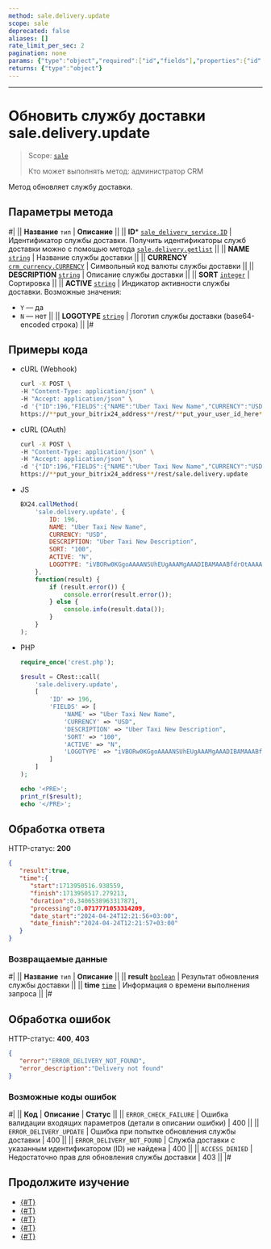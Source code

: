 ```yaml
---
method: sale.delivery.update
scope: sale
deprecated: false
aliases: []
rate_limit_per_sec: 2
pagination: none
params: {"type":"object","required":["id","fields"],"properties":{"id":{"type":"integer"},"fields":{"type":"object"}}}
returns: {"type":"object"}
---
```



---

# Обновить службу доставки sale.delivery.update

> Scope: [`sale`](../../../scopes/permissions.md)
>
> Кто может выполнять метод: администратор CRM

Метод обновляет службу доставки. 

## Параметры метода



#|
|| **Название**
`тип` | **Описание** ||
|| **ID***
[`sale_delivery_service.ID`](../../data-types.md) | Идентификатор службы доставки.
Получить идентификаторы служб доставки можно с помощью метода [`sale.delivery.getlist`](sale-delivery-get-list.md)
  ||
|| **NAME**
[`string`](../../../data-types.md) | Название службы доставки ||
|| **CURRENCY**
[`crm_currency.CURRENCY`](../../../crm/data-types.md) | Символьный код валюты службы доставки ||
|| **DESCRIPTION**
[`string`](../../../data-types.md) | Описание службы доставки ||
|| **SORT**
[`integer`](../../../data-types.md) | Сортировка ||
|| **ACTIVE**
[`string`](../../../data-types.md) | Индикатор активности службы доставки.
Возможные значения:
- `Y` — да
- `N` — нет
||
|| **LOGOTYPE**
[`string`](../../../data-types.md) | Логотип службы доставки (base64-encoded строка) ||
|#

## Примеры кода





- cURL (Webhook)

    ```bash
    curl -X POST \
    -H "Content-Type: application/json" \
    -H "Accept: application/json" \
    -d '{"ID":196,"FIELDS":{"NAME":"Uber Taxi New Name","CURRENCY":"USD","DESCRIPTION":"Uber Taxi New Description","SORT":"100","ACTIVE":"N","LOGOTYPE":"iVBORw0KGgoAAAANSUhEUgAAAMgAAADIBAMAAABfdrOtAAAAG1BMVEX37ff/-///58fn9+v3+/P779vv8+Pz47/j68/oDfe+3AAAACXBIWXMAAA7EAAAOxAGV-Kw4bAAABrUlEQVR4nO3UT0/CMBjH8ccx2I56IFynkHg1SgxHHCocSfQFGKP3-+e++xL1wn7bPUCAeKF5Mvp+EluX3ZN3ariIAAAAAAAAAAAAAAAAA/q2TwrXZ-ib94LTbj5GdgVbtKxhdXS+2uL270ajQbL9fz4WzcXwVWtbNeIdmt3qSQtwdJ-Ssku1/NHkfdVEKriHFey0G4haS3+ty4ZtEGoipMW+VS7T2m0zc+28tICq4rT-qXtuJV7kWdvsUJtuoc1Hm08ssKo4B1Wn1i6tJu5qrj9dA8lWEzOQEFhV3CCN-Tph2naJ0V+eu0SV+ry3WWQqBVcUNsgiP16ndS4SnzuffL5LWEgKrihqje7Y9-iDTN6mZ38geDNNX2dEm338b5XPafrmRuj/dj4fULfGoXeFTJ/guvayybW1i3-Vl7aM7h+3y2c+y07FfeZjaT9GHVrNYXPG/fkIbCqCPf+9d1WKiWtJSyP21r+-FaTrZ8+CULW7XliCUe0PyIUdkD29qQzdv7A0FoSq3R0fqaU78d0hPtw86hMX-99vAqqJlp757/W3vhMCqAAAAAAAAAAAAAAAAAPxbX82/SILlk9xfAAAAAElF-TkSuQmCC"}}' \
    https://**put_your_bitrix24_address**/rest/**put_your_user_id_here**/**put_your_webhook_here**/sale.delivery.update
    ```

- cURL (OAuth)

    ```bash
    curl -X POST \
    -H "Content-Type: application/json" \
    -H "Accept: application/json" \
    -d '{"ID":196,"FIELDS":{"NAME":"Uber Taxi New Name","CURRENCY":"USD","DESCRIPTION":"Uber Taxi New Description","SORT":"100","ACTIVE":"N","LOGOTYPE":"iVBORw0KGgoAAAANSUhEUgAAAMgAAADIBAMAAABfdrOtAAAAG1BMVEX37ff/-///58fn9+v3+/P779vv8+Pz47/j68/oDfe+3AAAACXBIWXMAAA7EAAAOxAGV-Kw4bAAABrUlEQVR4nO3UT0/CMBjH8ccx2I56IFynkHg1SgxHHCocSfQFGKP3-+e++xL1wn7bPUCAeKF5Mvp+EluX3ZN3ariIAAAAAAAAAAAAAAAAA/q2TwrXZ-ib94LTbj5GdgVbtKxhdXS+2uL270ajQbL9fz4WzcXwVWtbNeIdmt3qSQtwdJ-Ssku1/NHkfdVEKriHFey0G4haS3+ty4ZtEGoipMW+VS7T2m0zc+28tICq4rT-qXtuJV7kWdvsUJtuoc1Hm08ssKo4B1Wn1i6tJu5qrj9dA8lWEzOQEFhV3CCN-Tph2naJ0V+eu0SV+ry3WWQqBVcUNsgiP16ndS4SnzuffL5LWEgKrihqje7Y9-iDTN6mZ38geDNNX2dEm338b5XPafrmRuj/dj4fULfGoXeFTJ/guvayybW1i3-Vl7aM7h+3y2c+y07FfeZjaT9GHVrNYXPG/fkIbCqCPf+9d1WKiWtJSyP21r+-FaTrZ8+CULW7XliCUe0PyIUdkD29qQzdv7A0FoSq3R0fqaU78d0hPtw86hMX-99vAqqJlp757/W3vhMCqAAAAAAAAAAAAAAAAAPxbX82/SILlk9xfAAAAAElF-TkSuQmCC","auth":"**put_access_token_here**"}' \
    https://**put_your_bitrix24_address**/rest/sale.delivery.update
    ```

- JS

    ```js
    BX24.callMethod(
        'sale.delivery.update', {
            ID: 196,
            NAME: "Uber Taxi New Name",
            CURRENCY: "USD",
            DESCRIPTION: "Uber Taxi New Description",
            SORT: "100",
            ACTIVE: "N",
            LOGOTYPE: "iVBORw0KGgoAAAANSUhEUgAAAMgAAADIBAMAAABfdrOtAAAAG1BMVEX37ff/-///58fn9+v3+/P779vv8+Pz47/j68/oDfe+3AAAACXBIWXMAAA7EAAAOxAGV-Kw4bAAABrUlEQVR4nO3UT0/CMBjH8ccx2I56IFynkHg1SgxHHCocSfQFGKP3-+e++xL1wn7bPUCAeKF5Mvp+EluX3ZN3ariIAAAAAAAAAAAAAAAAA/q2TwrXZ-ib94LTbj5GdgVbtKxhdXS+2uL270ajQbL9fz4WzcXwVWtbNeIdmt3qSQtwdJ-Ssku1/NHkfdVEKriHFey0G4haS3+ty4ZtEGoipMW+VS7T2m0zc+28tICq4rT-qXtuJV7kWdvsUJtuoc1Hm08ssKo4B1Wn1i6tJu5qrj9dA8lWEzOQEFhV3CCN-Tph2naJ0V+eu0SV+ry3WWQqBVcUNsgiP16ndS4SnzuffL5LWEgKrihqje7Y9-iDTN6mZ38geDNNX2dEm338b5XPafrmRuj/dj4fULfGoXeFTJ/guvayybW1i3-Vl7aM7h+3y2c+y07FfeZjaT9GHVrNYXPG/fkIbCqCPf+9d1WKiWtJSyP21r+-FaTrZ8+CULW7XliCUe0PyIUdkD29qQzdv7A0FoSq3R0fqaU78d0hPtw86hMX-99vAqqJlp757/W3vhMCqAAAAAAAAAAAAAAAAAPxbX82/SILlk9xfAAAAAElF-TkSuQmCCiVBORw0KGgoAAAANSUhEUgAAAMgAAADIBAMAAABfdrOtAAAAG1BM-VEX37ff////58fn9+v3+/P779vv8+Pz47/j68/oDfe+3AAAACXBIWXMAAA7E-AAAOxAGVKw4bAAABrUlEQVR4nO3UT0/CMBjH8ccx2I56IFynkHg1SgxHHCoc-SfQFGKP3+e++xL1wn7bPUCAeKF5Mvp+EluX3ZN3ariIAAAAAAAAAAAAAAAAA-/q2TwrXZib94LTbj5GdgVbtKxhdXS+2uL270ajQbL9fz4WzcXwVWtbNeIdmt-3qSQtwdJSsku1/NHkfdVEKriHFey0G4haS3+ty4ZtEGoipMW+VS7T2m0zc+2-8tICq4rTqXtuJV7kWdvsUJtuoc1Hm08ssKo4B1Wn1i6tJu5qrj9dA8lWEzOQ-EFhV3CCNTph2naJ0V+eu0SV+ry3WWQqBVcUNsgiP16ndS4SnzuffL5LWEgKr-ihqje7Y9iDTN6mZ38geDNNX2dEm338b5XPafrmRuj/dj4fULfGoXeFTJ/guv-ayybW1i3Vl7aM7h+3y2c+y07FfeZjaT9GHVrNYXPG/fkIbCqCPf+9d1WKiWt-JSyP21r+FaTrZ8+CULW7XliCUe0PyIUdkD29qQzdv7A0FoSq3R0fqaU78d0h-Ptw86hMX99vAqqJlp757/W3vhMCqAAAAAAAAAAAAAAAAAPxbX82/SILlk9xf-AAAAAElFTkSuQmCC",
        },
        function(result) {
            if (result.error()) {
                console.error(result.error());
            } else {
                console.info(result.data());
            }
        }
    );
    ```

- PHP

    ```php
    require_once('crest.php');

    $result = CRest::call(
        'sale.delivery.update',
        [
            'ID' => 196,
            'FIELDS' => [
                'NAME' => "Uber Taxi New Name",
                'CURRENCY' => "USD",
                'DESCRIPTION' => "Uber Taxi New Description",
                'SORT' => "100",
                'ACTIVE' => "N",
                'LOGOTYPE' => "iVBORw0KGgoAAAANSUhEUgAAAMgAAADIBAMAAABfdrOtAAAAG1BMVEX37ff/-///58fn9+v3+/P779vv8+Pz47/j68/oDfe+3AAAACXBIWXMAAA7EAAAOxAGV-Kw4bAAABrUlEQVR4nO3UT0/CMBjH8ccx2I56IFynkHg1SgxHHCocSfQFGKP3-+e++xL1wn7bPUCAeKF5Mvp+EluX3ZN3ariIAAAAAAAAAAAAAAAAA/q2TwrXZ-ib94LTbj5GdgVbtKxhdXS+2uL270ajQbL9fz4WzcXwVWtbNeIdmt3qSQtwdJ-Ssku1/NHkfdVEKriHFey0G4haS3+ty4ZtEGoipMW+VS7T2m0zc+28tICq4rT-qXtuJV7kWdvsUJtuoc1Hm08ssKo4B1Wn1i6tJu5qrj9dA8lWEzOQEFhV3CCN-Tph2naJ0V+eu0SV+ry3WWQqBVcUNsgiP16ndS4SnzuffL5LWEgKrihqje7Y9-iDTN6mZ38geDNNX2dEm338b5XPafrmRuj/dj4fULfGoXeFTJ/guvayybW1i3-Vl7aM7h+3y2c+y07FfeZjaT9GHVrNYXPG/fkIbCqCPf+9d1WKiWtJSyP21r+-FaTrZ8+CULW7XliCUe0PyIUdkD29qQzdv7A0FoSq3R0fqaU78d0hPtw86hMX-99vAqqJlp757/W3vhMCqAAAAAAAAAAAAAAAAAPxbX82/SILlk9xfAAAAAElF-TkSuQmCC"
            ]
        ]
    );

    echo '<PRE>';
    print_r($result);
    echo '</PRE>';
    ```



## Обработка ответа

HTTP-статус: **200**

```json
{
   "result":true,
   "time":{
      "start":1713950516.938559,
      "finish":1713950517.279213,
      "duration":0.3406538963317871,
      "processing":0.0717771053314209,
      "date_start":"2024-04-24T12:21:56+03:00",
      "date_finish":"2024-04-24T12:21:57+03:00"
   }
}
```

### Возвращаемые данные

#|
|| **Название**
`тип` | **Описание** ||
|| **result**
[`boolean`](../../../data-types.md) | Результат обновления службы доставки ||
|| **time**
[`time`](../../../data-types.md) | Информация о времени выполнения запроса ||
|#

## Обработка ошибок

HTTP-статус: **400**, **403**

```json
{
   "error":"ERROR_DELIVERY_NOT_FOUND",
   "error_description":"Delivery not found"
}
```



### Возможные коды ошибок

#|
|| **Код** | **Описание** | **Статус** ||
|| `ERROR_CHECK_FAILURE` | Ошибка валидации входящих параметров (детали в описании ошибки) | 400 ||
|| `ERROR_DELIVERY_UPDATE` | Ошибка при попытке обновления службы доставки | 400 ||
|| `ERROR_DELIVERY_NOT_FOUND` | Служба доставки с указанным идентификатором (ID) не найдена | 400 ||
|| `ACCESS_DENIED` | Недостаточно прав для обновления службы доставки | 403 ||
|#



## Продолжите изучение

- [{#T}](./sale-delivery-add.md)
- [{#T}](./sale-delivery-delete.md)
- [{#T}](./sale-delivery-config-update.md)
- [{#T}](./sale-delivery-config-get.md)
- [{#T}](./sale-delivery-get-list.md)
